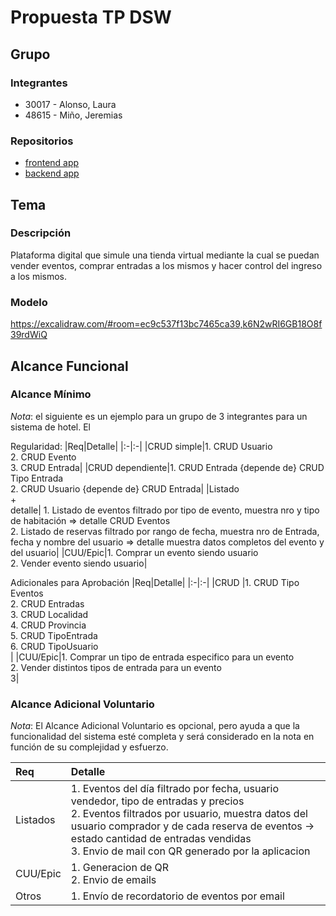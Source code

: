 # Propuesta TP DSW

## Grupo
### Integrantes
* 30017 - Alonso, Laura
* 48615 - Miño, Jeremias

### Repositorios
* [frontend app](...)
* [backend app](https://github.com/jeremias4/tp2024)

## Tema
### Descripción
Plataforma digital que simule una tienda virtual mediante la cual se puedan vender eventos, comprar entradas a los mismos y hacer control del ingreso a los mismos.


### Modelo

https://excalidraw.com/#room=ec9c537f13bc7465ca39,k6N2wRI6GB18O8f39rdWiQ

## Alcance Funcional 

### Alcance Mínimo

*Nota*: el siguiente es un ejemplo para un grupo de 3 integrantes para un sistema de hotel. El 

Regularidad:
|Req|Detalle|
|:-|:-|
|CRUD simple|1. CRUD Usuario<br>2. CRUD Evento<br>3. CRUD Entrada|
|CRUD dependiente|1. CRUD Entrada {depende de} CRUD Tipo Entrada<br>2. CRUD Usuario {depende de} CRUD Entrada|
|Listado<br>+<br>detalle| 1. Listado de eventos filtrado por tipo de evento, muestra nro y tipo de habitación => detalle CRUD Eventos<br> 2. Listado de reservas filtrado por rango de fecha, muestra nro de Entrada, fecha y nombre del usuario => detalle muestra datos completos del evento y del usuario|
|CUU/Epic|1. Comprar un evento siendo usuario<br>2. Vender evento siendo usuario|


Adicionales para Aprobación
|Req|Detalle|
|:-|:-|
|CRUD |1. CRUD Tipo Eventos<br>2. CRUD Entradas<br>3. CRUD Localidad<br>4. CRUD Provincia<br>5. CRUD TipoEntrada<br>6. CRUD TipoUsuario<br>|
|CUU/Epic|1. Comprar un tipo de entrada especifico para un evento<br>2. Vender distintos tipos de entrada para un evento<br>3|


### Alcance Adicional Voluntario

*Nota*: El Alcance Adicional Voluntario es opcional, pero ayuda a que la funcionalidad del sistema esté completa y será considerado en la nota en función de su complejidad y esfuerzo.

|Req|Detalle|
|:-|:-|
|Listados |1. Eventos del día filtrado por fecha, usuario vendedor, tipo de entradas y precios<br>2. Eventos filtrados por usuario, muestra datos del usuario comprador y de cada reserva de eventos -> estado cantidad de entradas vendidas<br>3. Envio de mail con QR generado por la aplicacion|
|CUU/Epic|1. Generacion de QR<br>2. Envio de emails|
|Otros|1. Envío de recordatorio de eventos por email|

